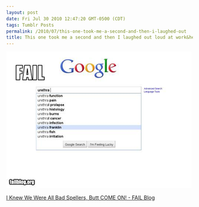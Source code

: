 ```yaml
---
layout: post
date: Fri Jul 30 2010 12:47:20 GMT-0500 (CDT)
tags: Tumblr Posts
permalink: /2010/07/this-one-took-me-a-second-and-then-i-laughed-out
title: This one took me a second and then I laughed out loud at work&hellip;
---
```


![](/public/assets/tumblr/tumblr_l6dtewQKi31qa4klho1_500.jpg)

[I Knew We Were All Bad Spellers, Butt COME ON! - FAIL Blog](http://failblog.org/2010/07/29/epic-fail-photo-uretha-franklin/?utm_source=feedburner&utm_medium=feed&utm_campaign=Feed%3A+failblog+%28The+FAIL+Blog+-+Fail+Pictures+%26+Videos+at+Failblog.ORG%29&utm_content=Google+Reader)
